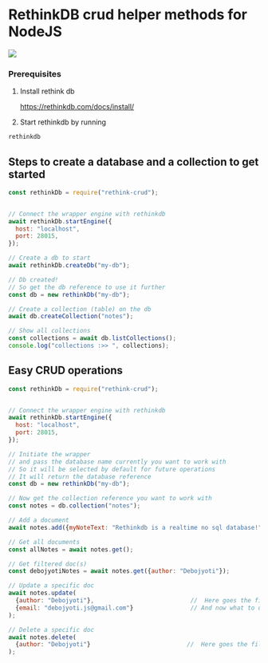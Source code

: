 # **RethinkDB** crud helper methods for NodeJS

![](https://d7umqicpi7263.cloudfront.net/img/product/7c566e29-e8b9-46cd-addc-d620104c3b07/ded422c3-10de-4e26-8b98-e7d92949d6c1.png)


### Prerequisites

1. Install rethink db 

    https://rethinkdb.com/docs/install/

2. Start rethinkdb by running
```sh
rethinkdb
```

## Steps to create a database and a collection to get started

```javascript
const rethinkDb = require("rethink-crud");


// Connect the wrapper engine with rethinkdb
await rethinkDb.startEngine({
  host: "localhost",
  port: 28015,
});

// Create a db to start
await rethinkDb.createDb("my-db");

// Db created!
// So get the db reference to use it further
const db = new rethinkDb("my-db");

// Create a collection (table) on the db
await db.createCollection("notes");

// Show all collections
const collections = await db.listCollections();
console.log("collections :>> ", collections);
```

## Easy CRUD operations

```javascript
const rethinkDb = require("rethink-crud");


// Connect the wrapper engine with rethinkdb
await rethinkDb.startEngine({
  host: "localhost",
  port: 28015,
});

// Initiate the wrapper 
// and pass the database name currently you want to work with 
// So it will be selected by default for future operations
// It will return the database reference
const db = new rethinkDb("my-db");

// Now get the collection reference you want to work with
const notes = db.collection("notes");

// Add a document
await notes.add({myNoteText: "Rethinkdb is a realtime no sql database!", author: "Debojyoti"});

// Get all documents
const allNotes = await notes.get();

// Get filtered doc(s)
const debojyotiNotes = await notes.get({author: "Debojyoti"});

// Update a specific doc
await notes.update(
  {author: "Debojyoti"},                           //  Here goes the filters
  {email: "debojyoti.js@gmail.com"}                // And now what to update
);

// Delete a specific doc
await notes.delete(
  {author: "Debojyoti"}                           //  Here goes the filters
);

```